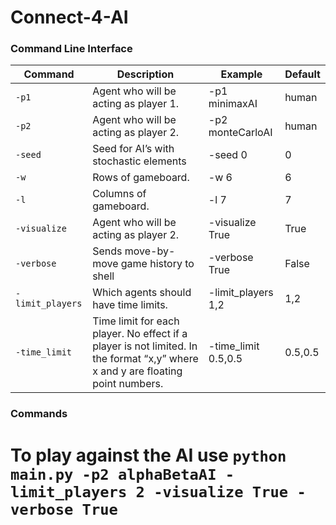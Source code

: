 # Connect-4-AI
### Command Line Interface

| Command | Description | Example | Default |
| --- | --- | --- | --- | 
| `-p1` | Agent who will be acting as player 1. | -p1 minimaxAI | human |
| `-p2` | Agent who will be acting as player 2. | -p2 monteCarloAI | human |
| `-seed` | Seed for AI’s with stochastic elements | -seed 0 | 0 |
| `-w` | Rows of gameboard. | -w 6 | 6 |
| `-l` | Columns of gameboard. | -l 7 | 7 |
| `-visualize` | Agent who will be acting as player 2. | -visualize True | True |
| `-verbose` | Sends move-by-move game history to shell | -verbose True | False |
| `-limit_players` | Which agents should have time limits. | -limit_players 1,2 | 1,2 |
| `-time_limit` | Time limit for each player. No effect if a player is not limited. In the format “x,y” where x and y are floating point numbers. | -time_limit 0.5,0.5 | 0.5,0.5 |

### Commands
# To play against the AI use  `python main.py -p2 alphaBetaAI -limit_players 2 -visualize True -verbose True`
